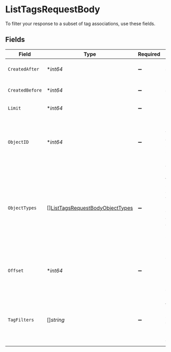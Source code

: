# ListTagsRequestBody

To filter your response to a subset of tag associations, use these fields.


## Fields

| Field                                                                                                                                                                                                                                                                                                 | Type                                                                                                                                                                                                                                                                                                  | Required                                                                                                                                                                                                                                                                                              | Description                                                                                                                                                                                                                                                                                           | Example                                                                                                                                                                                                                                                                                               |
| ----------------------------------------------------------------------------------------------------------------------------------------------------------------------------------------------------------------------------------------------------------------------------------------------------- | ----------------------------------------------------------------------------------------------------------------------------------------------------------------------------------------------------------------------------------------------------------------------------------------------------- | ----------------------------------------------------------------------------------------------------------------------------------------------------------------------------------------------------------------------------------------------------------------------------------------------------- | ----------------------------------------------------------------------------------------------------------------------------------------------------------------------------------------------------------------------------------------------------------------------------------------------------- | ----------------------------------------------------------------------------------------------------------------------------------------------------------------------------------------------------------------------------------------------------------------------------------------------------- |
| `CreatedAfter`                                                                                                                                                                                                                                                                                        | **int64*                                                                                                                                                                                                                                                                                              | :heavy_minus_sign:                                                                                                                                                                                                                                                                                    | Date in seconds since 1 Jan 1970 00:00:00 UTC (i.e. in [Unix time](https://en.wikipedia.org/wiki/Unix_time)).                                                                                                                                                                                         | 1623365011                                                                                                                                                                                                                                                                                            |
| `CreatedBefore`                                                                                                                                                                                                                                                                                       | **int64*                                                                                                                                                                                                                                                                                              | :heavy_minus_sign:                                                                                                                                                                                                                                                                                    | Date in seconds since 1 Jan 1970 00:00:00 UTC (i.e. in [Unix time](https://en.wikipedia.org/wiki/Unix_time)).                                                                                                                                                                                         | 1623365011                                                                                                                                                                                                                                                                                            |
| `Limit`                                                                                                                                                                                                                                                                                               | **int64*                                                                                                                                                                                                                                                                                              | :heavy_minus_sign:                                                                                                                                                                                                                                                                                    | Number of objects per page.                                                                                                                                                                                                                                                                           | 2                                                                                                                                                                                                                                                                                                     |
| `ObjectID`                                                                                                                                                                                                                                                                                            | **int64*                                                                                                                                                                                                                                                                                              | :heavy_minus_sign:                                                                                                                                                                                                                                                                                    | String representing the `unit21_id` of the object you want to get tag associations for. If this is specified and `object_types` contains more than one value, the API returns an error.<br/>                                                                                                          |                                                                                                                                                                                                                                                                                                       |
| `ObjectTypes`                                                                                                                                                                                                                                                                                         | [][ListTagsRequestBodyObjectTypes](../../models/operations/listtagsrequestbodyobjecttypes.md)                                                                                                                                                                                                         | :heavy_minus_sign:                                                                                                                                                                                                                                                                                    | Limit response to only tags associated with the set of listed Unit21 objects. The accepted values are `alert`, `case`, `sar`, `rule`, `agent`, `event`, `entity`, and `instrument`. If an `object_id` is specified,  and more than one value is provided to `object_types`, the API returns an error. |                                                                                                                                                                                                                                                                                                       |
| `Offset`                                                                                                                                                                                                                                                                                              | **int64*                                                                                                                                                                                                                                                                                              | :heavy_minus_sign:                                                                                                                                                                                                                                                                                    | Pagination offset. A value of 1 returns a response beginning with the first record. The offset is relative to the number of pages (not the total count of objects)                                                                                                                                    |                                                                                                                                                                                                                                                                                                       |
| `TagFilters`                                                                                                                                                                                                                                                                                          | []*string*                                                                                                                                                                                                                                                                                            | :heavy_minus_sign:                                                                                                                                                                                                                                                                                    | List of string tags in the format `key:value` or `key` to match against (e.g. `alert_type:high_velocity` or `alert_type`). If only the key is provided, the API matches against all tags with that key.                                                                                               |                                                                                                                                                                                                                                                                                                       |